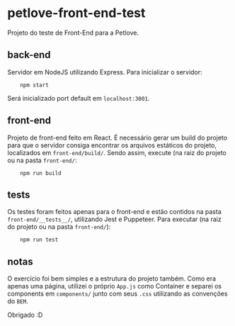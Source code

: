 # petlove-front-end-test
Projeto do teste de Front-End para a Petlove.

## back-end

Servidor em NodeJS utilizando Express.
Para inicializar o servidor:
```
	npm start
```
Será inicializado port default em `localhost:3001`.
 
## front-end

Projeto de front-end feito em React.
É necessário gerar um build do projeto para que o servidor consiga encontrar os arquivos estáticos do projeto, localizados em `front-end/build/`.
Sendo assim, execute (na raiz do projeto ou na pasta `front-end/`:
```
	npm run build
```

## tests

Os testes foram feitos apenas para o front-end e estão contidos na pasta `front-end/__tests__/`, utilizando Jest e Puppeteer.
Para executar (na raiz do projeto ou na pasta `front-end/`):
```
	npm run test
```

## notas
O exercício foi bem simples e a estrutura do projeto também. Como era apenas uma página, utilizei o próprio `App.js` como Container e separei os components em `components/` junto com seus `.css` utilizando as convenções do `BEM`. 

Obrigado :D
